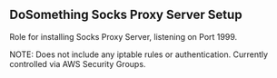 DoSomething Socks Proxy Server Setup
---------

Role for installing Socks Proxy Server, listening on Port 1999.

NOTE: Does not include any iptable rules or authentication. Currently controlled via AWS Security Groups.
